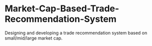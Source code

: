 # Market-Cap-Based-Trade-Recommendation-System
Designing and developing a trade recommendation system based on small/mid/large market cap.

